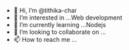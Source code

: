 - 👋 Hi, I’m @tithika-char
- 👀 I’m interested in ...Web development
- 🌱 I’m currently learning ...Nodejs
- 💞️ I’m looking to collaborate on ...
- 📫 How to reach me ...

<!---
tithika-char/tithika-char is a ✨ special ✨ repository because its `README.md` (this file) appears on your GitHub profile.
You can click the Preview link to take a look at your changes.
--->
